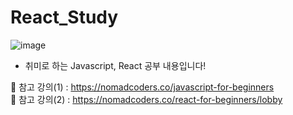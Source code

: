 # React_Study

![image](https://github.com/min731/React_Study/assets/115389344/9225f7ce-a16e-43ab-baa4-f23c28158eb7)

* 취미로 하는 Javascript, React 공부 내용입니다!

📒 참고 강의(1) : https://nomadcoders.co/javascript-for-beginners<br>
📕 참고 강의(2) : https://nomadcoders.co/react-for-beginners/lobby
